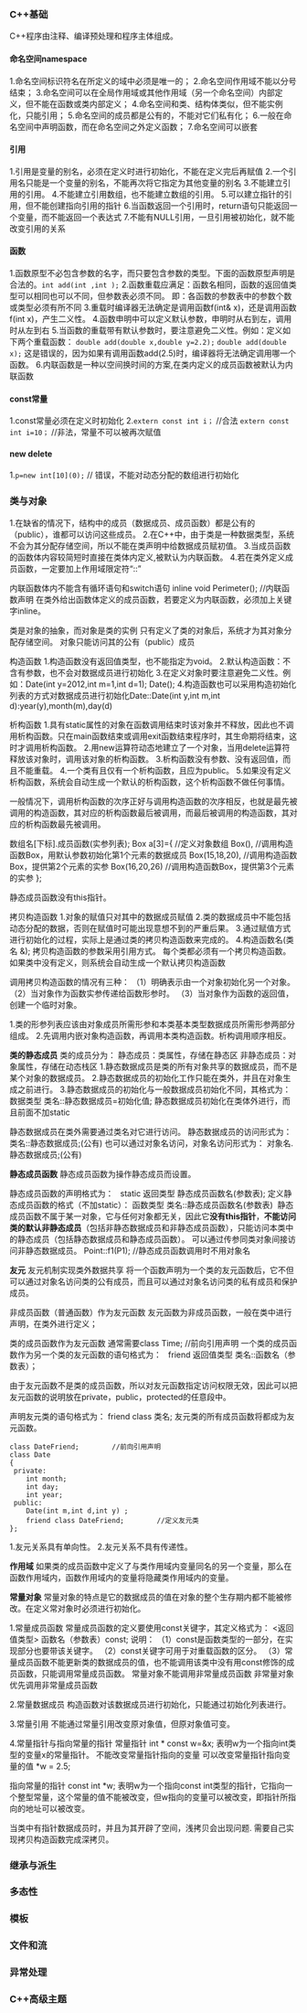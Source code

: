 ### C++基础

C++程序由注释、编译预处理和程序主体组成。

#### 命名空间namespace

1.命名空间标识符名在所定义的域中必须是唯一的；
2.命名空间作用域不能以分号结束；
3.命名空间可以在全局作用域或其他作用域（另一个命名空间）内部定义，但不能在函数或类内部定义；
4.命名空间和类、结构体类似，但不能实例化，只能引用；
5.命名空间的成员都是公有的，不能对它们私有化；
6.一般在命名空间中声明函数，而在命名空间之外定义函数；
7.命名空间可以嵌套

#### 引用

1.引用是变量的别名，必须在定义时进行初始化，不能在定义完后再赋值
2.一个引用名只能是一个变量的别名，不能再次将它指定为其他变量的别名
3.不能建立引用的引用。
4.不能建立引用数组，也不能建立数组的引用。
5.可以建立指针的引用，但不能创建指向引用的指针
6.当函数返回一个引用时，return语句只能返回一个变量，而不能返回一个表达式
7.不能有NULL引用，一旦引用被初始化，就不能改变引用的关系

#### 函数

1.函数原型不必包含参数的名字，而只要包含参数的类型。下面的函数原型声明是合法的。`int add(int ,int );`
2.函数重载应满足：函数名相同，函数的返回值类型可以相同也可以不同，但参数表必须不同。
即：各函数的参数表中的参数个数或类型必须有所不同
3.重载时编译器无法确定是调用函数f(int& x)，还是调用函数f(int x)，产生二义性。
4.函数申明中可以定义默认参数，申明时从右到左，调用时从左到右
5.当函数的重载带有默认参数时，要注意避免二义性。例如：定义如下两个重载函数：
`double add(double x,double y=2.2);`
`double add(double x);`
这是错误的，因为如果有调用函数add(2.5)时，编译器将无法确定调用哪一个函数。
6.内联函数是一种以空间换时间的方案,在类内定义的成员函数被默认为内联函数

#### const常量

1.const常量必须在定义时初始化
2.`extern const int i；`     //合法
`extern const int i=10；`  //非法，常量不可以被再次赋值

#### new delete

1.`p=new int[10](0);`  // 错误，不能对动态分配的数组进行初始化

### 类与对象

1.在缺省的情况下，结构中的成员（数据成员、成员函数）都是公有的（public），谁都可以访问这些成员。
2.在C++中，由于类是一种数据类型，系统不会为其分配存储空间，所以不能在类声明中给数据成员赋初值。
3.当成员函数的函数体内容较简短时直接在类体内定义,被默认为内联函数。
4.若在类外定义成员函数，一定要加上作用域限定符“::”

内联函数体内不能含有循环语句和switch语句
inline void Perimeter();  //内联函数声明
在类外给出函数体定义的成员函数，若要定义为内联函数，必须加上关键字inline。

类是对象的抽象，而对象是类的实例
只有定义了类的对象后，系统才为其对象分配存储空间。
对象只能访问其的公有（public）成员

构造函数
1.构造函数没有返回值类型，也不能指定为void。
2.默认构造函数：不含有参数，也不会对数据成员进行初始化
3.在定义对象时要注意避免二义性。例如：Date(int y=2012,int m=1,int d=1); Date();
4.构造函数也可以采用构造初始化列表的方式对数据成员进行初始化Date::Date(int y,int m,int d):year(y),month(m),day(d)

析构函数
1.具有static属性的对象在函数调用结束时该对象并不释放，因此也不调用析构函数。只在main函数结束或调用exit函数结束程序时，其生命期将结束，这时才调用析构函数。
2.用new运算符动态地建立了一个对象，当用delete运算符释放该对象时，调用该对象的析构函数。
3.析构函数没有参数、没有返回值，而且不能重载。
4.一个类有且仅有一个析构函数，且应为public。
5.如果没有定义析构函数，系统会自动生成一个默认的析构函数，这个析构函数不做任何事情。

一般情况下，调用析构函数的次序正好与调用构造函数的次序相反，也就是最先被调用的构造函数，其对应的析构函数最后被调用，而最后被调用的构造函数，其对应的析构函数最先被调用。

数组名[下标].成员函数(实参列表);
Box a[3]={             //定义对象数组
     Box(),      //调用构造函数Box，用默认参数初始化第1个元素的数据成员
     Box(15,18,20),   //调用构造函数Box，提供第2个元素的实参
     Box(16,20,26)    //调用构造函数Box，提供第3个元素的实参
    };

静态成员函数没有this指针。

拷贝构造函数
1.对象的赋值只对其中的数据成员赋值
2.类的数据成员中不能包括动态分配的数据，否则在赋值时可能出现意想不到的严重后果。
3.通过赋值方式进行初始化的过程，实际上是通过类的拷贝构造函数来完成的。
4.构造函数名(类名  &);  拷贝构造函数的参数采用引用方式。
每个类都必须有一个拷贝构造函数。如果类中没有定义，则系统会自动生成一个默认拷贝构造函数

调用拷贝构造函数的情况有三种：
 （1）明确表示由一个对象初始化另一个对象。
 （2）当对象作为函数实参传递给函数形参时。
 （3）当对象作为函数的返回值，创建一个临时对象。

1.类的形参列表应该由对象成员所需形参和本类基本类型数据成员所需形参两部分组成。
2.先调用内嵌对象构造函数，再调用本类构造函数。析构调用顺序相反。

**类的静态成员**
类的成员分为：
静态成员：类属性，存储在静态区
非静态成员：对象属性，存储在动态栈区
1.静态数据成员是类的所有对象共享的数据成员，而不是某个对象的数据成员。
2.静态数据成员的初始化工作只能在类外，并且在对象生成之前进行。
3.静态数据成员的初始化与一般数据成员初始化不同，其格式为：
          数据类型 类名::静态数据成员=初始化值;
静态数据成员初始化在类体外进行，而且前面不加static

静态数据成员在类外需要通过类名对它进行访问。
静态数据成员的访问形式为：
类名::静态数据成员;(公有)
也可以通过对象名访问，对象名访问形式为：
对象名.静态数据成员;(公有)

**静态成员函数**
静态成员函数为操作静态成员而设置。

静态成员函数的声明格式为：
     static 返回类型 静态成员函数名(参数表);
定义静态成员函数的格式（不加static）：
    函数类型 类名::静态成员函数名(参数表) 
静态成员函数不属于某一对象，它与任何对象都无关，因此它**没有this指针**，**不能访问类的默认非静态成员**（包括非静态数据成员和非静态成员函数），只能访问本类中的静态成员（包括静态数据成员和静态成员函数）。
可以通过传参同类对象间接访问非静态数据成员。
Point::f1(P1);  //静态成员函数调用时不用对象名

**友元**
友元机制实现类外数据共享
将一个函数声明为一个类的友元函数后，它不但可以通过对象名访问类的公有成员，而且可以通过对象名访问类的私有成员和保护成员。

非成员函数（普通函数）作为友元函数
友元函数为非成员函数，一般在类中进行声明，在类外进行定义；

类的成员函数作为友元函数
通常需要class Time;	//前向引用声明
一个类的成员函数作为另一个类的友元函数的语句格式为：
    friend 返回值类型 类名::函数名（参数表）；

由于友元函数不是类的成员函数，所以对友元函数指定访问权限无效，因此可以把友元函数的说明放在private，public，protected的任意段中。

声明友元类的语句格式为：
        friend class 类名;
友元类的所有成员函数将都成为友元函数。
```
class DateFriend;  		 //前向引用声明
class Date    
{ 
 private:
    int month;
    int day;
    int year;
 public:
    Date(int m,int d,int y) ;
    friend class DateFriend; 		//定义友元类
};

```
1.友元关系具有单向性。
2.友元关系不具有传递性。

**作用域**
如果类的成员函数中定义了与类作用域内变量同名的另一个变量，那么在函数作用域内，函数作用域内的变量将隐藏类作用域内的变量。

**常量对象**
常量对象的特点是它的数据成员的值在对象的整个生存期内都不能被修改。在定义常对象时必须进行初始化。

1.常量成员函数
常量成员函数的定义要使用const关键字，其定义格式为：
   <返回值类型> 函数名（参数表）const;
说明：
（1）const是函数类型的一部分，在实现部分也要带该关键字。
（2）const关键字可用于对重载函数的区分。
（3）常量成员函数不能更新类的数据成员的值，也不能调用该类中没有用const修饰的成员函数，只能调用常量成员函数。
常量对象不能调用非常量成员函数
非常量对象优先调用非常量成员函数

2.常量数据成员
构造函数对该数据成员进行初始化，只能通过初始化列表进行。

3.常量引用 不能通过常量引用改变原对象值，但原对象值可变。

4.常量指针与指向常量的指针
常量指针
int * const w=&x;
    表明w为一个指向int类型的变量x的常量指针。
不能改变常量指针指向的变量
可以改变常量指针指向变量的值 *w = 2.5;

指向常量的指针
const int *w;
表明w为一个指向const int类型的指针，它指向一个整型常量，这个常量的值不能被改变，但w指向的变量可以被改变，即指针所指向的地址可以被改变。

当类中有指针数据成员时，并且为其开辟了空间，浅拷贝会出现问题.
需要自己实现拷贝构造函数完成深拷贝。

### 继承与派生

### 多态性

### 模板

### 文件和流

### 异常处理

### C++高级主题
